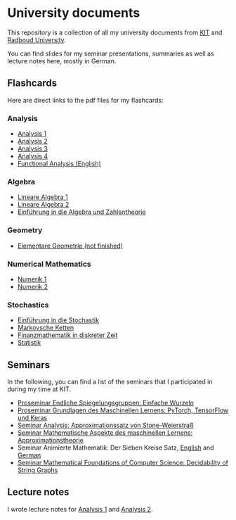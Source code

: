 # University documents

This repository is a collection of all my university documents from [KIT](https://kit.edu) and [Radboud University](https://ru.nl).

You can find slides for my seminar presentations, summaries as well as lecture notes here, mostly in German.

## Flashcards

Here are direct links to the pdf files for my flashcards:

### Analysis

- [Analysis 1](https://github.com/pavelzw/Ana-Zusammenfassung/releases/latest/download/ana_zusammenfassung_v1.0.pdf)
- [Analysis 2](https://github.com/pavelzw/Ana-II-Zusammenfassung/releases/latest/download/zusammenfassung.pdf)
- [Analysis 3](https://github.com/pavelzw/Ana-III-Zusammenfassung/releases/latest/download/main.pdf)
- [Analysis 4](https://github.com/pavelzw/Ana-IV-Zusammenfassung/releases/latest/download/main.pdf)
- [Functional Analysis (English)](https://github.com/pavelzw/functional-analysis-zusammenfassung/releases/latest/download/main.pdf)

### Algebra

- [Lineare Algebra 1](https://github.com/pavelzw/LA-I-Zusammenfassung/releases/latest/download/LA-Karteikarten_v1.1.pdf)
- [Lineare Algebra 2](https://github.com/pavelzw/LA-II-Zusammenfassung/releases/latest/download/LA2-Karteikarten.pdf)
- [Einführung in die Algebra und Zahlentheorie](https://github.com/pavelzw/EAZ-Zusammenfassung/releases/latest/download/main.pdf)

### Geometry

- [Elementare Geometrie (not finished)](https://github.com/pavelzw/elementare-geometrie-zusammenfassung/releases/latest/download/main.pdf)

### Numerical Mathematics

- [Numerik 1](https://github.com/pavelzw/Numerik-Zusammenfassung/releases/latest/download/Numerik-Karteikarten-v1.2.pdf)
- [Numerik 2](https://github.com/pavelzw/Numerik-2-Zusammenfassung/releases/latest/download/main.pdf)

### Stochastics

- [Einführung in die Stochastik](https://github.com/pavelzw/Stochastik-Zusammenfassung/releases/latest/download/main.pdf)
- [Markovsche Ketten](https://github.com/pavelzw/Markovketten-Zusammenfassung/releases/latest/download/main.pdf)
- [Finanzmathematik in diskreter Zeit](https://github.com/pavelzw/finanzmathematik-zusammenfassung/releases/latest/download/main.pdf)
- [Statistik](https://github.com/pavelzw/Statistik-Zusammenfassung/releases/latest/download/main.pdf)

## Seminars

In the following, you can find a list of the seminars that I participated in during my time at KIT.

- [Proseminar Endliche Spiegelungsgruppen: Einfache Wurzeln](https://github.com/pavelzw/Einfache-Wurzeln/releases/latest)
- [Proseminar Grundlagen des Maschinellen Lernens: PyTorch, TensorFlow und Keras](https://github.com/pavelzw/proseminar-pytorch-keras/releases/latest/download/main.pdf)
- [Seminar Analysis: Approximationssatz von Stone-Weierstraß](https://github.com/pavelzw/Seminar-Weierstrass/releases/latest)
- [Seminar Mathematische Aspekte des maschinellen Lernens: Approximationstheorie](https://github.com/pavelzw/approximation-theory-ml/releases/latest)
- Seminar Animierte Mathematik: Der Sieben Kreise Satz, [English](https://youtu.be/m9v0h2ibYpo) and [German](https://youtu.be/flR3e5Cc2G4)
- [Seminar Mathematical Foundations of Computer Science: Decidability of String Graphs](https://github.com/pavelzw/string-graphs/releases/latest/download/presentation.pdf)

## Lecture notes

I wrote lecture notes for [Analysis 1](https://github.com/pavelzw/Analysis-I-Skript/releases/latest) and [Analysis 2](https://github.com/pavelzw/Analysis-II-Skript/releases/latest).
